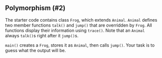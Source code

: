 ## Polymorphism (#2)

The starter code contains class `Frog`, which extends `Animal`. `Animal` defines
two member functions `talk()` and `jump()` that are overridden by `Frog`. All
functions display their information using `trace()`. Note that an `Animal`
always `talk()`s right after it `jump()`s.

`main()` creates a `Frog`, stores it as `Animal`, then calls `jump()`. Your task
is to guess what the output will be.
